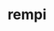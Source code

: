 ---
title: "rempi"
layout: cache
categories: [package, develop]
meta: {"compilers": ["gcc@=11.4.0", "gcc@=9.4.0", "oneapi@=2024.2.1"], "num_specs": 15, "num_specs_by_stack": {"e4s": 3, "e4s-neoverse-v2": 4, "e4s-neoverse_v1": 3, "e4s-oneapi": 4, "e4s-power": 1, "root": 15}, "oss": ["ubuntu20.04", "ubuntu22.04"], "platforms": ["linux"], "stacks": ["e4s", "e4s-neoverse-v2", "e4s-neoverse_v1", "e4s-oneapi", "e4s-power", "root"], "targets": ["neoverse_v1", "neoverse_v2", "ppc64le", "x86_64_v3"], "versions": ["1.1.0"]}
spec_details: [{"compiler": "gcc@=11.4.0", "hash": "4pzqkbojlq5yoq33fsz6o6wc6vj6gwe6", "os": "ubuntu22.04", "platform": "linux", "size": "-", "stacks": ["e4s", "root"], "target": "x86_64_v3", "variants": ["build_system=autotools", "patches=2296f83"], "versions": ["1.1.0"]}, {"compiler": "gcc@=11.4.0", "hash": "7mjyynsbhs2knkdg5gebr5wycjve54xb", "os": "ubuntu22.04", "platform": "linux", "size": "-", "stacks": ["e4s-neoverse-v2", "root"], "target": "neoverse_v2", "variants": ["build_system=autotools", "patches=2296f83"], "versions": ["1.1.0"]}, {"compiler": "gcc@=11.4.0", "hash": "7p5od5y5kf5fetzpxdc55jph3pucb7id", "os": "ubuntu22.04", "platform": "linux", "size": "-", "stacks": ["e4s-neoverse-v2", "root"], "target": "neoverse_v2", "variants": ["build_system=autotools", "patches=2296f83"], "versions": ["1.1.0"]}, {"compiler": "oneapi@=2024.2.1", "hash": "ejyzavh6lpso2cnsr6h6doxgzzrpxaid", "os": "ubuntu22.04", "platform": "linux", "size": "-", "stacks": ["e4s-oneapi", "root"], "target": "x86_64_v3", "variants": ["build_system=autotools", "patches=2296f83"], "versions": ["1.1.0"]}, {"compiler": "oneapi@=2024.2.1", "hash": "endi362sqgrkmkfpc6g5chcgfauu3oeg", "os": "ubuntu22.04", "platform": "linux", "size": "-", "stacks": ["e4s-oneapi", "root"], "target": "x86_64_v3", "variants": ["build_system=autotools", "patches=2296f83"], "versions": ["1.1.0"]}, {"compiler": "oneapi@=2024.2.1", "hash": "gjvbkzh5bdzm3jqdvj545tuqfke6bux4", "os": "ubuntu22.04", "platform": "linux", "size": "-", "stacks": ["e4s-oneapi", "root"], "target": "x86_64_v3", "variants": ["build_system=autotools", "patches=2296f83"], "versions": ["1.1.0"]}, {"compiler": "gcc@=11.4.0", "hash": "jjeu6v3oitaohizpgfpcyc7ozb33yrry", "os": "ubuntu22.04", "platform": "linux", "size": "-", "stacks": ["e4s", "root"], "target": "x86_64_v3", "variants": ["build_system=autotools", "patches=2296f83"], "versions": ["1.1.0"]}, {"compiler": "oneapi@=2024.2.1", "hash": "k6427tvb4rureoapbaskxgnkrit4qxge", "os": "ubuntu22.04", "platform": "linux", "size": "-", "stacks": ["e4s-oneapi", "root"], "target": "x86_64_v3", "variants": ["build_system=autotools", "patches=2296f83"], "versions": ["1.1.0"]}, {"compiler": "gcc@=11.4.0", "hash": "kkcuen24ctcoc4ayngfaki32f3zps3sr", "os": "ubuntu22.04", "platform": "linux", "size": "-", "stacks": ["e4s-neoverse_v1", "root"], "target": "neoverse_v1", "variants": ["build_system=autotools", "patches=2296f83"], "versions": ["1.1.0"]}, {"compiler": "gcc@=11.4.0", "hash": "knrow6tra3tkznmf6aveca7etmfvnr3f", "os": "ubuntu22.04", "platform": "linux", "size": "-", "stacks": ["e4s-neoverse_v1", "root"], "target": "neoverse_v1", "variants": ["build_system=autotools", "patches=2296f83"], "versions": ["1.1.0"]}, {"compiler": "gcc@=11.4.0", "hash": "nu6a3pstyntgzbz4mkkz2d46ilcax2gp", "os": "ubuntu22.04", "platform": "linux", "size": "-", "stacks": ["e4s-neoverse_v1", "root"], "target": "neoverse_v1", "variants": ["build_system=autotools", "patches=2296f83"], "versions": ["1.1.0"]}, {"compiler": "gcc@=11.4.0", "hash": "o2q37obsvip7yno4gfqgw7ro62mjddiu", "os": "ubuntu22.04", "platform": "linux", "size": "-", "stacks": ["e4s-neoverse-v2", "root"], "target": "neoverse_v2", "variants": ["build_system=autotools", "patches=2296f83"], "versions": ["1.1.0"]}, {"compiler": "gcc@=11.4.0", "hash": "thuokzztq52ucge7ywvjxs46vf5htvcf", "os": "ubuntu22.04", "platform": "linux", "size": "-", "stacks": ["e4s", "root"], "target": "x86_64_v3", "variants": ["build_system=autotools", "patches=2296f83"], "versions": ["1.1.0"]}, {"compiler": "gcc@=9.4.0", "hash": "vq7tpv33sma5jk2cpx4acjkkb62h7uzx", "os": "ubuntu20.04", "platform": "linux", "size": "-", "stacks": ["e4s-power", "root"], "target": "ppc64le", "variants": ["build_system=autotools", "patches=2296f83"], "versions": ["1.1.0"]}, {"compiler": "gcc@=11.4.0", "hash": "yefwdmww52gf25xkbncsbntx2ivg3fqq", "os": "ubuntu22.04", "platform": "linux", "size": "-", "stacks": ["e4s-neoverse-v2", "root"], "target": "neoverse_v2", "variants": ["build_system=autotools", "patches=2296f83"], "versions": ["1.1.0"]}]
---